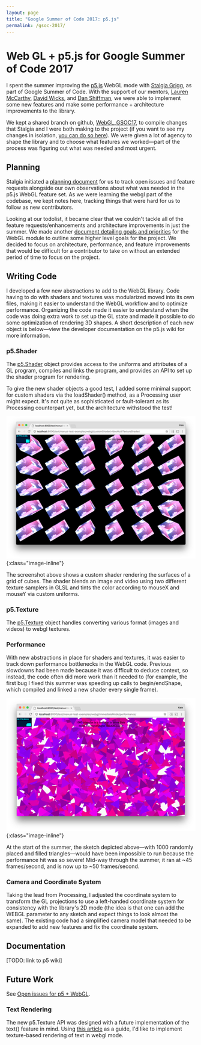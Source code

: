 ```yaml
---
layout: page
title: "Google Summer of Code 2017: p5.js"
permalink: /gsoc-2017/
---
```


# Web GL + p5.js for Google Summer of Code 2017

I spent the summer improving the [p5.js](http://p5js.org) WebGL mode with [Stalgia Grigg](https://github.com/mlarghydracept), as part of Google Summer of Code.
With the support of our mentors, [Lauren McCarthy](https://github.com/lmccart), [David Wicks](https://github.com/sansumbrella), and [Dan Shiffman](https://github.com/shiffman), we were able to implement some new features and make some performance + architecture improvements to the library.

We kept a shared branch on github, [WebGL_GSOC17](https://github.com/processing/p5.js/commits/WebGL_GSOC17), to compile changes that Stalgia and I were both making to the project (if you want to see my changes in isolation, [you can do so here](https://github.com/processing/p5.js/commits/WebGL_GSOC17?author=kjhollen)).
We were given a lot of agency to shape the library and to choose what features we worked—part of the process was figuring out what was needed and most urgent.

## Planning
Stalgia initiated a [planning document](https://docs.google.com/document/d/1yMTNsNN2QEhKY2NRNSaxsMCntMzIAuL3eR2_E9ylthc/edit?usp=sharing) for us to track open issues and feature requests alongside our own observations about what was needed in the p5.js WebGL feature set.
As we were learning the webgl part of the codebase, we kept notes here, tracking things that were hard for us to follow as new contributors.

Looking at our todolist, it became clear that we couldn't tackle all of the feature requests/enhancements and architecture improvements in just the summer.
We made another [document detailing goals and priorities](https://docs.google.com/document/d/1ZT27SS_NmVv4c7-2x9_H44xQ7UNmf1wuTpcAraHmB7c/edit?usp=sharing) for the WebGL module to outline some higher level goals for the project.
We decided to focus on architecture, performance, and feature improvements that would be difficult for a contributor to take on without an extended period of time to focus on the project.

## Writing Code
I developed a few new abstractions to add to the WebGL library.
Code having to do with shaders and textures was modularized moved into its own files, making it easier to understand the WebGL workflow and to optimize performance.
Organizing the code made it easier to understand when the code was doing extra work to set up the GL state and made it possible to do some optimization of rendering 3D shapes.
A short description of each new object is below—view the developer documentation on the p5.js wiki for more information.

### p5.Shader
The [p5.Shader](https://github.com/processing/p5.js/blob/WebGL_GSOC17/src/webgl/p5.Shader.js) object provides access to the uniforms and attributes of a GL program, compiles and links the program, and provides an API to set up the shader program for rendering.

To give the new shader objects a good test, I added some minimal support for custom shaders via the loadShader() method, as a Processing user might expect.
It's not quite as sophisticated or fault-tolerant as its Processing counterpart yet, but the architecture withstood the test!

![Screenshot of sketch running in the browser with a grid of cubes. The surface of each cube is rendered with a custom shader that blends an image (depicting the u,v texture grid) with a playing video (depicting hand gestures), and tinted blue/pink according the user's mouseX and mouseY position.](/images/p5js-custom-shader.png){:class="image-inline"}

The screenshot above shows a custom shader rendering the surfaces of a grid of cubes. The shader blends an image and video using two different texture samplers in GLSL and tints the color according to mouseX and mouseY via custom uniforms.

### p5.Texture
The [p5.Texture](https://github.com/processing/p5.js/blob/WebGL_GSOC17/src/webgl/p5.Texture.js) object handles converting various format (images and videos) to webgl textures.

### Performance
With new abstractions in place for shaders and textures, it was easier to track down performance bottlenecks in the WebGL code.
Previous slowdowns had been made because it was difficult to deduce context, so instead, the code often did more work than it needed to (for example, the first bug I fixed this summer was speeding up calls to begin/endShape, which compiled and linked a new shader every single frame).

![Screenshot of sketch running at 50 frames per second while drawing 1000 randomly placed and filled triangles.](/images/p5js-triangles.png){:class="image-inline"}

At the start of the summer, the sketch depicted above—with 1000 randomly placed and filled triangles—would have been impossible to run because the performance hit was so severe! Mid-way through the summer, it ran at ~45 frames/second, and is now up to ~50 frames/second.

### Camera and Coordinate System
Taking the lead from Processing, I adjusted the coordinate system to transform the GL projections to use a left-handed coordinate system for consistency with the library's 2D mode (the idea is that one can add the WEBGL parameter to any sketch and expect things to look almost the same).
The existing code had a simplified camera model that needed to be expanded to add new features and fix the coordinate system.

## Documentation
[TODO: link to p5 wiki]

## Future Work

See [Open issues for p5 + WebGL](https://github.com/processing/p5.js/issues?q=is%3Aissue+is%3Aopen+label%3Aarea%3Awebgl).

### Text Rendering
The new p5.Texture API was designed with a future implementation of the text() feature in mind.
Using [this article](https://www.eventbrite.com/engineering/its-2015-and-drawing-text-is-still-hard-webgl-threejs/) as a guide, I'd like to implement texture-based rendering of text in webgl mode.


